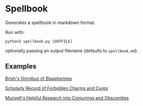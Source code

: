 # Spellbook

Generates a spellbook in markdown format.

Run with:

```
python3 spellbook.py [OUTFILE]
```

optionally passing an output filename (defaults to `spellbook.md`).

## Examples

[Brish's Omnibus of Blasphemies](examples/omnibus.md)

[Scholarly Record of Forbidden Charms and Cures](examples/record.md)

[Muriyell's Helpful Research into Conjurings and Obscenities](examples/research.md)

